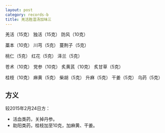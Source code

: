```yaml
---
layout: post
category: records-b
title: 羌活胜湿汤加味三
---
```


羌活（15克） 独活（15克） 防风（10克）

藁本（10克） 川芎（5克）  蔓荆子（5克）

桃仁（5克） 红花（5克） 泽兰（5克）

苍术（10克） 党参（10克） 炙黄芪（10克） 炙甘草（5克） 

桂枝（10克） 麻黄（5克） 柴胡（5克） 升麻（5克） 干姜（5克） 乌药（5克）

## 方义 ##

较2015年2月24日方：

- 活血类药，关掉丹参。
- 助阳类药，桂枝加至10克，加麻黄、干姜。